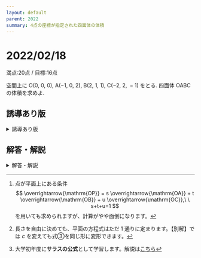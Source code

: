 ```yaml
---
layout: default
parent: 2022
summary: 4点の座標が指定された四面体の体積
---
```


# 2022/02/18

満点:20点 / 目標:16点

空間上に $\mathrm{O}(0,\ 0,\ 0)$, $\mathrm{A}(-1,\ 0,\ 2)$, $\mathrm{B}(2,\ 1,\ 1)$, $\mathrm{C}(-2,\ 2,\ -1)$ をとる. 四面体 $\mathrm{OABC}$ の体積を求めよ.

## 誘導あり版

<details markdown="1">
<summary>誘導あり版</summary>

(1) $\triangle \mathrm{ABC}$ の面積を求めよ.

(2) $\mathrm{O}$ から平面 $\mathrm{ABC}$ に垂線を下ろし, 垂線の足を $\mathrm{H}$ とする. $\overrightarrow{\mathrm{AH}}$ を $\overrightarrow{\mathrm{AB}}$, $\overrightarrow{\mathrm{AC}}$ を用いて表せ.

(3) 四面体 $\mathrm{OABC}$ の体積を求めよ.

</details>

## 解答・解説

<details markdown="1">
<summary>解答・解説</summary>

四面体の体積を求める典型問題です。解き方がいろいろあるので、使い分けられるようになるのが大事です。結局のところ、底面積と高さが求まればいいので、どのようにしてそれらを導くかを考えればいいです。

まずは底面積ですが、$\triangle \mathrm{ABC}$ の面積は、$$ \triangle \mathrm{ABC} = \frac{1}{2} \sqrt{ | \overrightarrow{\mathrm{AB}} |^2 | \overrightarrow{\mathrm{AC}} |^2 - (\overrightarrow{\mathrm{AB}} \cdot \overrightarrow{\mathrm{AC}})^2 } $$ で求まります。これは大丈夫でしょう。

問題は高さで、方針がいくつか浮かびます。

- 垂線 $\mathrm{OH}$ の長さを求めるために $\mathrm{H}$ の座標を求める
    - $\overrightarrow{\mathrm{OH}}$ をうまく表す
    - 平面の方程式を用いる
- 点と平面の距離の公式を用いる

【誘導あり版】では $\overrightarrow{\mathrm{OH}}$ をうまく表す方法を考えてもらいました。平面 $\mathrm{ABC}$ 上のどの直線も $\mathrm{OH}$ と垂直であることを使うのが大事でしたね。

さて、平面の方程式を使う方法は、場合によってはかなり簡潔に答案を書くことができます。順に紹介していきます。

### 平面の方程式

一般に、平面の方程式は $$ ax+by+cz+d=0 $$ の形で表されます。平面上の直線の方程式 (数学II) の拡張版だと思うと理解しやすいでしょう。平面の方程式を求めるには、法線ベクトルを使うのが便利です。[^1] 法線ベクトルはその名の通り平面に垂直なベクトルで、長さを自由に決めることができます。別解では、最初に法線ベクトル $\overrightarrow{n}$ をひとつ設定し、途中で長さを勝手に決めました。[^2]

**平面を構成する $3$ 点に原点が含まれている**場合、平面の方程式が楽に求まるのでおすすめです。

### 点と平面の距離

点 $(x_1, y_1, z_1)$ と平面 $ax+by+cz+d=0$ の距離を $L$ とすると、 $$ L = \frac{| ax_1 + by_1 + cz_1 + d |}{\sqrt{a^2+b^2+c^2}} $$ と求まります。こちらも平面上の点と直線の距離 (数学II) の拡張版です。

### 行列式を用いた裏技

おそらく答案には書けませんが、検算用としてお使いください。

$\mathrm{O}(0, 0, 0)$, $\mathrm{A}(x_1, y_1, z_1)$, $\mathrm{B}(x_2, y_2, z_2)$, $\mathrm{C}(x_3, y_3, z_3)$ を頂点とする四面体の体積 $V$ は、以下に示す行列 $M$ を用いて

$$ V = \frac{1}{6} |\det M |,\ \ 
M = \begin{pmatrix}
x_1 & x_2 & x_3 \\
y_1 & y_2 & y_3 \\
z_1 & z_2 & z_3 \\
\end{pmatrix} $$

と表されます。

いきなり行列の話をするなよというところですが、計算方法だけ書いておくと

$$ \begin{align}
\det M = x_1&y_2z_3 + x_2y_3z_1 + x_3y_1z_2 \\
&- (x_1y_3z_2 + x_2y_1z_3 + x_3y_2z_1) 
\end{align}
$$

となります。行列表記の数を斜めにかけ算したものを足し引きして求めるイメージです。[^3]

![](img/mathterro_20220218.jpg)

</details>

[^1]: 点が平面上にある条件 $$ \overrightarrow{\mathrm{OP}} = s \overrightarrow{\mathrm{OA}} + t \overrightarrow{\mathrm{OB}} + u \overrightarrow{\mathrm{OC}},\ \ s+t+u=1 $$ を用いても求められますが、計算がやや面倒になります。

[^2]: 長さを自由に決めても、平面の方程式はただ $1$ 通りに定まります。【別解】では $c$ を変えても式③を同じ形に変形できます。

[^3]: 大学初年度に**サラスの公式**として学習します。解説は[こちら](https://manabitimes.jp/math/561)
